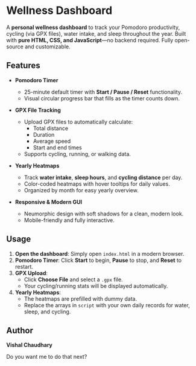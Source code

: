 # Wellness Dashboard

A **personal wellness dashboard** to track your Pomodoro productivity, cycling (via GPX files), water intake, and sleep throughout the year. Built with **pure HTML, CSS, and JavaScript**—no backend required. Fully open-source and customizable.



## Features

- **Pomodoro Timer**  
  - 25-minute default timer with **Start / Pause / Reset** functionality.  
  - Visual circular progress bar that fills as the timer counts down.

- **GPX File Tracking**  
  - Upload GPX files to automatically calculate:
    - Total distance
    - Duration
    - Average speed
    - Start and end times
  - Supports cycling, running, or walking data.

- **Yearly Heatmaps**  
  - Track **water intake**, **sleep hours**, and **cycling distance** per day.  
  - Color-coded heatmaps with hover tooltips for daily values.  
  - Organized by month for easy yearly overview.

- **Responsive & Modern GUI**  
  - Neumorphic design with soft shadows for a clean, modern look.  
  - Mobile-friendly and fully interactive.



## Usage

1. **Open the dashboard**: Simply open `index.html` in a modern browser.  
2. **Pomodoro Timer**: Click **Start** to begin, **Pause** to stop, and **Reset** to restart.  
3. **GPX Upload**:
   - Click **Choose File** and select a `.gpx` file.  
   - Your cycling/running stats will be displayed automatically.  
4. **Yearly Heatmaps**:
   - The heatmaps are prefilled with dummy data.  
   - Replace the arrays in `script` with your own daily records for water, sleep, and cycling.



## Author

**Vishal Chaudhary**  




Do you want me to do that next?
